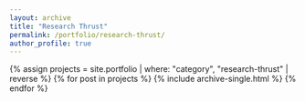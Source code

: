 ```yaml
---
layout: archive
title: "Research Thrust"
permalink: /portfolio/research-thrust/
author_profile: true
---
```

 
{% assign projects = site.portfolio | where: "category", "research-thrust" | reverse %}
{% for post in projects %}
  {% include archive-single.html %}
{% endfor %}
